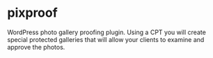 pixproof
========

WordPress photo gallery proofing plugin. Using a CPT you will create special protected galleries that will allow your clients to examine and approve the photos.
